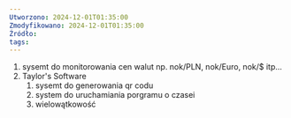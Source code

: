 ```yaml
---
Utworzono: 2024-12-01T01:35:00
Zmodyfikowano: 2024-12-01T01:35:00
Źródło: 
tags:
---
```


1. sysemt do monitorowania cen walut np. nok/PLN, nok/Euro, nok/$ itp...
2. Taylor's Software
	1. sysemt do generowania qr codu
	2. system do uruchamiania porgramu o czasei
	3. wielowątkowość